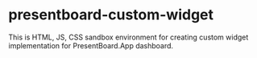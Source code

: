 # presentboard-custom-widget
This is HTML, JS, CSS sandbox environment for creating custom widget implementation for PresentBoard.App dashboard.
